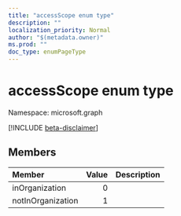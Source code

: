 ```yaml
---
title: "accessScope enum type"
description: ""
localization_priority: Normal
author: "$(metadata.owner)"
ms.prod: ""
doc_type: enumPageType
---
```


# accessScope enum type

Namespace: microsoft.graph

[!INCLUDE [beta-disclaimer](../../includes/beta-disclaimer.md)]

## Members

| Member            | Value | Description |
| :---------------- | ----: | :---------- |
| inOrganization    | 0     |             |
| notInOrganization | 1     |             |
